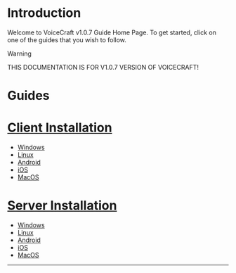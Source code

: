 # Introduction

Welcome to VoiceCraft v1.0.7 Guide Home Page. To get started, click on one of the guides that you wish to follow.

> [!WARNING]
> THIS DOCUMENTATION IS FOR V1.0.7 VERSION OF VOICECRAFT!

# Guides
# [Client Installation](#tab/clientInstallation)
- [Windows](./client_installation/windows.md)
- [Linux](./client_installation/linux.md)
- [Android](./client_installation/android.md)
- [iOS](./client_installation/ios.md)
- [MacOS](./client_installation/macos.md)

# [Server Installation](#tab/serverInstallation)
- [Windows](./server_installation/windows.md)
- [Linux](./server_installation/linux.md)
- [Android](./server_installation/android.md)
- [iOS](./server_installation/ios.md)
- [MacOS](./server_installation/macos.md)

---
